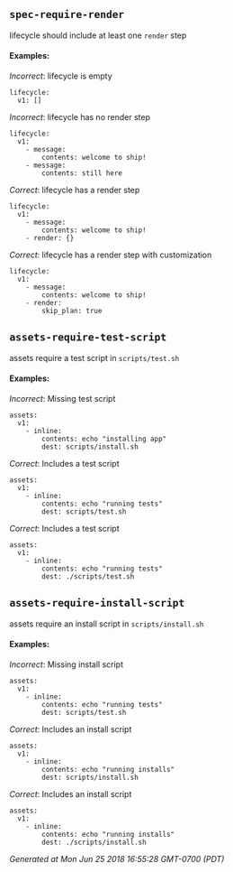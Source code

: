 
## `spec-require-render`

lifecycle should include at least one `render` step





#### Examples:

*Incorrect*: lifecycle is empty

```yaml---
lifecycle:
  v1: []

```


*Incorrect*: lifecycle has no render step

```yaml---
lifecycle:
  v1:
    - message:
        contents: welcome to ship!
    - message:
        contents: still here

```



*Correct*: lifecycle has a render step

```yaml---
lifecycle:
  v1:
    - message:
        contents: welcome to ship!
    - render: {}

```


*Correct*: lifecycle has a render step with customization

```yaml---
lifecycle:
  v1:
    - message:
        contents: welcome to ship!
    - render:
        skip_plan: true

```


    

## `assets-require-test-script`

assets require a test script in `scripts/test.sh`





#### Examples:

*Incorrect*: Missing test script

```yaml---
assets:
  v1:
    - inline:
        contents: echo "installing app"
        dest: scripts/install.sh

```



*Correct*: Includes a test script

```yaml---
assets:
  v1:
    - inline:
        contents: echo "running tests"
        dest: scripts/test.sh

```


*Correct*: Includes a test script

```yaml---
assets:
  v1:
    - inline:
        contents: echo "running tests"
        dest: ./scripts/test.sh

```


    

## `assets-require-install-script`

assets require an install script in `scripts/install.sh`





#### Examples:

*Incorrect*: Missing install script

```yaml---
assets:
  v1:
    - inline:
        contents: echo "running tests"
        dest: scripts/test.sh

```



*Correct*: Includes an install script

```yaml---
assets:
  v1:
    - inline:
        contents: echo "running installs"
        dest: scripts/install.sh

```


*Correct*: Includes an install script

```yaml---
assets:
  v1:
    - inline:
        contents: echo "running installs"
        dest: ./scripts/install.sh

```


    



*Generated at Mon Jun 25 2018 16:55:28 GMT-0700 (PDT)*

